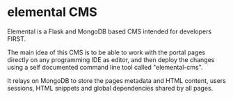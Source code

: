 # elemental CMS

Elemental is a Flask and MongoDB based CMS intended for developers FIRST.

The main idea of this CMS is to be able to work with the portal pages directly on any programming IDE as editor, and then deploy the changes using a self documented command line tool called "elemental-cms".

It relays on MongoDB to store the pages metadata and HTML content, users sessions, HTML snippets and global dependencies shared by all pages.
